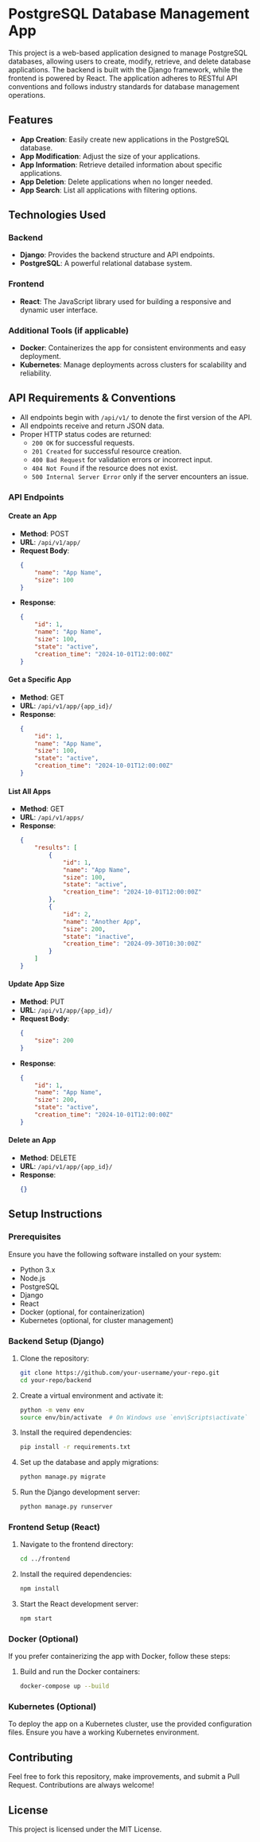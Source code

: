 # PostgreSQL Database Management App

This project is a web-based application designed to manage PostgreSQL databases, allowing users to create, modify, retrieve, and delete database applications. The backend is built with the Django framework, while the frontend is powered by React. The application adheres to RESTful API conventions and follows industry standards for database management operations.

## Features

- **App Creation**: Easily create new applications in the PostgreSQL database.
- **App Modification**: Adjust the size of your applications.
- **App Information**: Retrieve detailed information about specific applications.
- **App Deletion**: Delete applications when no longer needed.
- **App Search**: List all applications with filtering options.

## Technologies Used

### Backend
- **Django**: Provides the backend structure and API endpoints.
- **PostgreSQL**: A powerful relational database system.

### Frontend
- **React**: The JavaScript library used for building a responsive and dynamic user interface.

### Additional Tools (if applicable)
- **Docker**: Containerizes the app for consistent environments and easy deployment.
- **Kubernetes**: Manage deployments across clusters for scalability and reliability.

## API Requirements & Conventions

- All endpoints begin with `/api/v1/` to denote the first version of the API.
- All endpoints receive and return JSON data.
- Proper HTTP status codes are returned:
  - `200 OK` for successful requests.
  - `201 Created` for successful resource creation.
  - `400 Bad Request` for validation errors or incorrect input.
  - `404 Not Found` if the resource does not exist.
  - `500 Internal Server Error` only if the server encounters an issue.

### API Endpoints

#### Create an App
- **Method**: POST  
- **URL**: `/api/v1/app/`
- **Request Body**:
    ```json
    {
        "name": "App Name",
        "size": 100
    }
    ```
- **Response**:
    ```json
    {
        "id": 1,
        "name": "App Name",
        "size": 100,
        "state": "active",
        "creation_time": "2024-10-01T12:00:00Z"
    }
    ```

#### Get a Specific App
- **Method**: GET  
- **URL**: `/api/v1/app/{app_id}/`
- **Response**:
    ```json
    {
        "id": 1,
        "name": "App Name",
        "size": 100,
        "state": "active",
        "creation_time": "2024-10-01T12:00:00Z"
    }
    ```

#### List All Apps
- **Method**: GET  
- **URL**: `/api/v1/apps/`
- **Response**:
    ```json
    {
        "results": [
            {
                "id": 1,
                "name": "App Name",
                "size": 100,
                "state": "active",
                "creation_time": "2024-10-01T12:00:00Z"
            },
            {
                "id": 2,
                "name": "Another App",
                "size": 200,
                "state": "inactive",
                "creation_time": "2024-09-30T10:30:00Z"
            }
        ]
    }
    ```

#### Update App Size
- **Method**: PUT  
- **URL**: `/api/v1/app/{app_id}/`
- **Request Body**:
    ```json
    {
        "size": 200
    }
    ```
- **Response**:
    ```json
    {
        "id": 1,
        "name": "App Name",
        "size": 200,
        "state": "active",
        "creation_time": "2024-10-01T12:00:00Z"
    }
    ```

#### Delete an App
- **Method**: DELETE  
- **URL**: `/api/v1/app/{app_id}/`
- **Response**:
    ```json
    {}
    ```

## Setup Instructions

### Prerequisites

Ensure you have the following software installed on your system:
- Python 3.x
- Node.js
- PostgreSQL
- Django
- React
- Docker (optional, for containerization)
- Kubernetes (optional, for cluster management)

### Backend Setup (Django)

1. Clone the repository:
    ```bash
    git clone https://github.com/your-username/your-repo.git
    cd your-repo/backend
    ```

2. Create a virtual environment and activate it:
    ```bash
    python -m venv env
    source env/bin/activate  # On Windows use `env\Scripts\activate`
    ```

3. Install the required dependencies:
    ```bash
    pip install -r requirements.txt
    ```

4. Set up the database and apply migrations:
    ```bash
    python manage.py migrate
    ```

5. Run the Django development server:
    ```bash
    python manage.py runserver
    ```

### Frontend Setup (React)

1. Navigate to the frontend directory:
    ```bash
    cd ../frontend
    ```

2. Install the required dependencies:
    ```bash
    npm install
    ```

3. Start the React development server:
    ```bash
    npm start
    ```

### Docker (Optional)

If you prefer containerizing the app with Docker, follow these steps:

1. Build and run the Docker containers:
    ```bash
    docker-compose up --build
    ```

### Kubernetes (Optional)

To deploy the app on a Kubernetes cluster, use the provided configuration files. Ensure you have a working Kubernetes environment.

## Contributing

Feel free to fork this repository, make improvements, and submit a Pull Request. Contributions are always welcome!

## License

This project is licensed under the MIT License.
